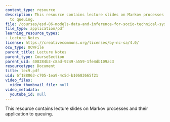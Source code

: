 ```yaml
---
content_type: resource
description: This resource contains lecture slides on Markov processes and their application
  to queuing.
file: /courses/esd-86-models-data-and-inference-for-socio-technical-systems-spring-2007/6f188063c7051ea94c5db10683665f21_lec9.pdf
file_type: application/pdf
learning_resource_types:
- Lecture Notes
license: https://creativecommons.org/licenses/by-nc-sa/4.0/
ocw_type: OCWFile
parent_title: Lecture Notes
parent_type: CourseSection
parent_uid: 408284b3-c8ad-9249-a559-1fe4db109ac3
resourcetype: Document
title: lec9.pdf
uid: 6f188063-c705-1ea9-4c5d-b10683665f21
video_files:
  video_thumbnail_file: null
video_metadata:
  youtube_id: null
---
```

This resource contains lecture slides on Markov processes and their application to queuing.